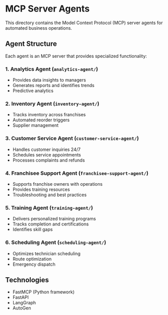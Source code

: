 # MCP Server Agents

This directory contains the Model Context Protocol (MCP) server agents for automated business operations.

## Agent Structure

Each agent is an MCP server that provides specialized functionality:

### 1. Analytics Agent (`analytics-agent/`)
- Provides data insights to managers
- Generates reports and identifies trends
- Predictive analytics

### 2. Inventory Agent (`inventory-agent/`)
- Tracks inventory across franchises
- Automated reorder triggers
- Supplier management

### 3. Customer Service Agent (`customer-service-agent/`)
- Handles customer inquiries 24/7
- Schedules service appointments
- Processes complaints and refunds

### 4. Franchisee Support Agent (`franchisee-support-agent/`)
- Supports franchise owners with operations
- Provides training resources
- Troubleshooting and best practices

### 5. Training Agent (`training-agent/`)
- Delivers personalized training programs
- Tracks completion and certifications
- Identifies skill gaps

### 6. Scheduling Agent (`scheduling-agent/`)
- Optimizes technician scheduling
- Route optimization
- Emergency dispatch

## Technologies

- FastMCP (Python framework)
- FastAPI
- LangGraph
- AutoGen
